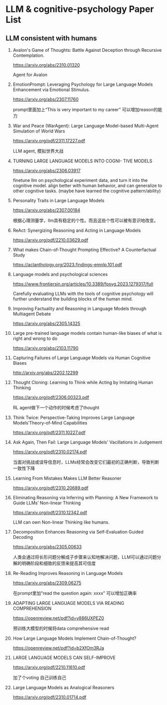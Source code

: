 # LLM & cognitive-psychology Paper List

## LLM consistent with humans

1. Avalon's Game of Thoughts: Battle Against Deception through Recursive Contemplation.
  
   https://arxiv.org/abs/2310.01320

   Agent for Avalon

2. EmotionPrompt: Leveraging Psychology for Large Language Models Enhancement via Emotional Stimulus.

   https://arxiv.org/abs/2307.11760

   prompt里面加上“This is very important to my career” 可以增加reason的能力

3. War and Peace (WarAgent): Large Language Model-based Multi-Agent Simulation of World Wars

   https://arxiv.org/pdf/2311.17227.pdf

   LLM agent, 模拟世界大战

 4. TURNING LARGE LANGUAGE MODELS INTO COGNI- TIVE MODELS

    https://arxiv.org/abs/2306.03917

    finetune llm on psychological experiment data, and turn it into the cognitive model. align better with human behavior, and can generalize to other cognitive tasks. (maybe have learned the cognitive pattern/ability)

5. Personality Traits in Large Language Models

   https://arxiv.org/abs/2307.00184

   根据心理测量学，llm具有稳定的个性。而且这些个性可以被有意识地改变。

6. ReAct: Synergizing Reasoning and Acting in Language Models

   https://arxiv.org/pdf/2210.03629.pdf

7. What makes Chain-of-Thought Prompting Effective? A Counterfactual Study

   https://aclanthology.org/2023.findings-emnlp.101.pdf

8. Language models and psychological sciences

   https://www.frontiersin.org/articles/10.3389/fpsyg.2023.1279317/full

   Carefully evaluating LLMs with the tools of cognitive psychology will further understand the building blocks of the human mind.

9. Improving Factuality and Reasoning in Language Models through Multiagent Debate

    https://arxiv.org/abs/2305.14325

10. Large pre-trained language models contain human-like biases of what is right and wrong to do

    https://arxiv.org/abs/2103.11790

11. Capturing Failures of Large Language Models via Human Cognitive Biases

    http://arxiv.org/abs/2202.12299

12. Thought Cloning: Learning to Think while Acting by Imitating Human Thinking

    https://arxiv.org/pdf/2306.00323.pdf

    RL agent做下一个动作的时候考虑了thought

13. Think Twice: Perspective-Taking Improves Large Language Models’Theory-of-Mind Capabilities

    https://arxiv.org/pdf/2311.10227.pdf

14. Ask Again, Then Fail: Large Language Models' Vacillations in Judgement

    https://arxiv.org/pdf/2310.02174.pdf

    当面对挑战或误导信息时，LLMs经常会改变它们最初的正确判断，导致判断一致性下降

15. Learning From Mistakes Makes LLM Better Reasoner

    https://arxiv.org/pdf/2310.20689.pdf

16. Eliminating Reasoning via Inferring with Planning: A New Framework to Guide LLMs’ Non-linear Thinking

    https://arxiv.org/pdf/2310.12342.pdf

    LLM can own Non-linear Thinking like humans.

17. Decomposition Enhances Reasoning via Self-Evaluation Guided Decoding

    https://arxiv.org/abs/2305.00633

    人类会通过将长形问题分解成子步骤来认知地解决问题，LLM可以通过问题分解的明确阶段和细致的反馈来提高其可信度

18. Re-Reading Improves Reasoning in Language Models

    https://arxiv.org/abs/2309.06275

    在prompt里加“read the question again: xxxx” 可以增加正确率

19. ADAPTING LARGE LANGUAGE MODELS VIA READING COMPREHENSION

    https://openreview.net/pdf?id=y886UXPEZ0

    预训练大模型的时候将data comprehensive read
    
20. How Large Language Models Implement Chain-of-Thought?

    https://openreview.net/pdf?id=b2XfOm3RJa

21. LARGE LANGUAGE MODELS CAN SELF-IMPROVE

    https://arxiv.org/pdf/2210.11610.pdf

    加了个voting 自己训练自己

22. Large Language Models as Analogical Reasoners

    https://arxiv.org/pdf/2310.01714.pdf


   

